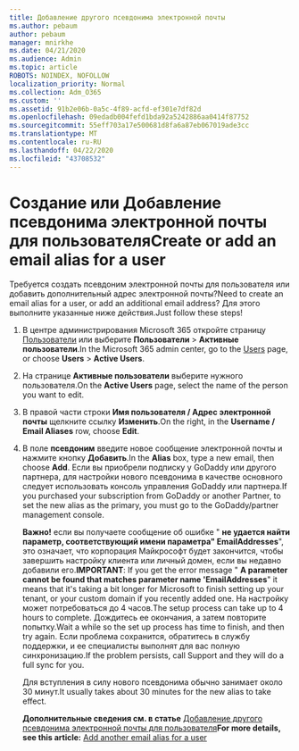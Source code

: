 ```yaml
---
title: Добавление другого псевдонима электронной почты
ms.author: pebaum
author: pebaum
manager: mnirkhe
ms.date: 04/21/2020
ms.audience: Admin
ms.topic: article
ROBOTS: NOINDEX, NOFOLLOW
localization_priority: Normal
ms.collection: Adm_O365
ms.custom: ''
ms.assetid: 91b2e06b-0a5c-4f89-acfd-ef301e7df82d
ms.openlocfilehash: 09edadb004fefd1bda92a5242886aa0414f87752
ms.sourcegitcommit: 55eff703a17e500681d8fa6a87eb067019ade3cc
ms.translationtype: MT
ms.contentlocale: ru-RU
ms.lasthandoff: 04/22/2020
ms.locfileid: "43708532"
---
```

# <a name="create-or-add-an-email-alias-for-a-user"></a><span data-ttu-id="0b06a-102">Создание или Добавление псевдонима электронной почты для пользователя</span><span class="sxs-lookup"><span data-stu-id="0b06a-102">Create or add an email alias for a user</span></span>

<span data-ttu-id="0b06a-103">Требуется создать псевдоним электронной почты для пользователя или добавить дополнительный адрес электронной почты?</span><span class="sxs-lookup"><span data-stu-id="0b06a-103">Need to create an email alias for a user, or add an additional email address?</span></span> <span data-ttu-id="0b06a-104">Для этого выполните указанные ниже действия.</span><span class="sxs-lookup"><span data-stu-id="0b06a-104">Just follow these steps!</span></span>
  
1. <span data-ttu-id="0b06a-105">В центре администрирования Microsoft 365 откройте страницу [Пользователи](https://go.microsoft.com/fwlink/p/?linkid=834822) или выберите **Пользователи** \> **Активные пользователи**.</span><span class="sxs-lookup"><span data-stu-id="0b06a-105">In the Microsoft 365 admin center, go to the [Users](https://go.microsoft.com/fwlink/p/?linkid=834822) page, or choose **Users** \> **Active Users**.</span></span>
    
2. <span data-ttu-id="0b06a-106">На странице **Активные пользователи** выберите нужного пользователя.</span><span class="sxs-lookup"><span data-stu-id="0b06a-106">On the **Active Users** page, select the name of the person you want to edit.</span></span> 
    
3. <span data-ttu-id="0b06a-107">В правой части строки **Имя пользователя / Адрес электронной почты** щелкните ссылку **Изменить**.</span><span class="sxs-lookup"><span data-stu-id="0b06a-107">On the right, in the **Username / Email Aliases** row, choose **Edit**.</span></span>
    
4. <span data-ttu-id="0b06a-108">В поле **псевдоним** введите новое сообщение электронной почты и нажмите кнопку **Добавить**.</span><span class="sxs-lookup"><span data-stu-id="0b06a-108">In the **Alias** box, type a new email, then choose **Add**.</span></span> <span data-ttu-id="0b06a-109">Если вы приобрели подписку у GoDaddy или другого партнера, для настройки нового псевдонима в качестве основного следует использовать консоль управления GoDaddy или партнера.</span><span class="sxs-lookup"><span data-stu-id="0b06a-109">If you purchased your subscription from GoDaddy or another Partner, to set the new alias as the primary, you must go to the GoDaddy/partner management console.</span></span> 
    
    <span data-ttu-id="0b06a-110">**Важно!** если вы получаете сообщение об ошибке " **не удается найти параметр, соответствующий имени параметра" EmailAddresses**", это означает, что корпорация Майкрософт будет закончится, чтобы завершить настройку клиента или личный домен, если вы недавно добавили его.</span><span class="sxs-lookup"><span data-stu-id="0b06a-110">**IMPORTANT**: If you get the error message " **A parameter cannot be found that matches parameter name 'EmailAddresses**" it means that it's taking a bit longer for Microsoft to finish setting up your tenant, or your custom domain if you recently added one.</span></span> <span data-ttu-id="0b06a-111">На настройку может потребоваться до 4 часов.</span><span class="sxs-lookup"><span data-stu-id="0b06a-111">The setup process can take up to 4 hours to complete.</span></span> <span data-ttu-id="0b06a-112">Дождитесь ее окончания, а затем повторите попытку.</span><span class="sxs-lookup"><span data-stu-id="0b06a-112">Wait a while so the set up process has time to finish, and then try again.</span></span> <span data-ttu-id="0b06a-113">Если проблема сохранится, обратитесь в службу поддержки, и ее специалисты выполнят для вас полную синхронизацию.</span><span class="sxs-lookup"><span data-stu-id="0b06a-113">If the problem persists, call Support and they will do a full sync for you.</span></span>
    
    <span data-ttu-id="0b06a-114">Для вступления в силу нового псевдонима обычно занимает около 30 минут.</span><span class="sxs-lookup"><span data-stu-id="0b06a-114">It usually takes about 30 minutes for the new alias to take effect.</span></span>
    
    <span data-ttu-id="0b06a-115">**Дополнительные сведения см. в статье** [Добавление другого псевдонима электронной почты для пользователя](https://docs.microsoft.com/office365/admin/email/add-another-email-alias-for-a-user)</span><span class="sxs-lookup"><span data-stu-id="0b06a-115">**For more details, see this article:** [Add another email alias for a user](https://docs.microsoft.com/office365/admin/email/add-another-email-alias-for-a-user)</span></span>
    

